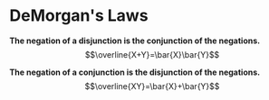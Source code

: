 # DeMorgan's Laws
**The negation of a disjunction is the conjunction of the negations.**
$$\overline{X+Y}=\bar{X}\bar{Y}$$

**The negation of a conjunction is the disjunction of the negations.**
$$\overline{XY}=\bar{X}+\bar{Y}$$